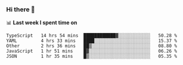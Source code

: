 ### Hi there 👋

<!--
**DBvc/DBvc** is a ✨ _special_ ✨ repository because its `README.md` (this file) appears on your GitHub profile.

Here are some ideas to get you started:

- 🔭 I’m currently working on ...
- 🌱 I’m currently learning ...
- 👯 I’m looking to collaborate on ...
- 🤔 I’m looking for help with ...
- 💬 Ask me about ...
- 📫 How to reach me: ...
- 😄 Pronouns: ...
- ⚡ Fun fact: ...
-->

📊 **Last week I spent time on**
<!--START_SECTION:waka-->
```text
TypeScript   14 hrs 54 mins  ████████████▓░░░░░░░░░░░░   50.28 % 
YAML         4 hrs 33 mins   ████░░░░░░░░░░░░░░░░░░░░░   15.37 % 
Other        2 hrs 36 mins   ██▒░░░░░░░░░░░░░░░░░░░░░░   08.80 % 
JavaScript   1 hr 51 mins    █▓░░░░░░░░░░░░░░░░░░░░░░░   06.26 % 
JSON         1 hr 35 mins    █▒░░░░░░░░░░░░░░░░░░░░░░░   05.35 % 
```
<!--END_SECTION:waka-->
